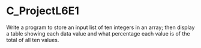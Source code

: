 # C_ProjectL6E1
Write a program to store an input list of ten integers in an array; then display a table showing each data value and what percentage each value is of the total of all ten values.
